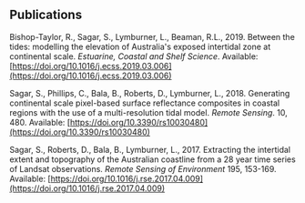 ## Publications

Bishop-Taylor, R., Sagar, S., Lymburner, L., Beaman, R.L., 2019. Between the tides: modelling the elevation of Australia's exposed intertidal zone at continental scale. *Estuarine, Coastal and Shelf Science*. Available: [https://doi.org/10.1016/j.ecss.2019.03.006](https://doi.org/10.1016/j.ecss.2019.03.006) 

Sagar, S., Phillips, C., Bala, B., Roberts, D., Lymburner, L., 2018. Generating continental scale pixel-based surface reflectance composites in coastal regions with the use of a multi-resolution tidal model. *Remote Sensing*. 10, 480. Available: [https://doi.org/10.3390/rs10030480](https://doi.org/10.3390/rs10030480) 

Sagar, S., Roberts, D., Bala, B., Lymburner, L., 2017. Extracting the intertidal extent and topography of the Australian coastline from a 28 year time series of Landsat observations. *Remote Sensing of Environment* 195, 153-169. Available: [https://doi.org/10.1016/j.rse.2017.04.009](https://doi.org/10.1016/j.rse.2017.04.009) 
